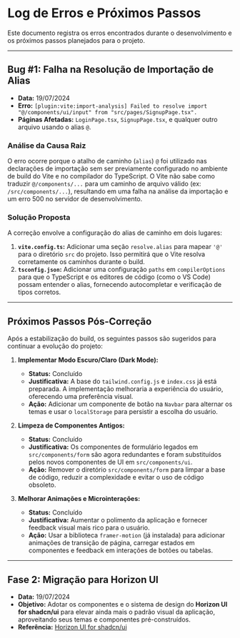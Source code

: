 # Log de Erros e Próximos Passos

Este documento registra os erros encontrados durante o desenvolvimento e os próximos passos planejados para o projeto.

---

## Bug #1: Falha na Resolução de Importação de Alias

-   **Data:** 19/07/2024
-   **Erro:** `[plugin:vite:import-analysis] Failed to resolve import "@/components/ui/input" from "src/pages/SignupPage.tsx".`
-   **Páginas Afetadas:** `LoginPage.tsx`, `SignupPage.tsx`, e qualquer outro arquivo usando o alias `@`.

### Análise da Causa Raiz

O erro ocorre porque o atalho de caminho (`alias`) `@` foi utilizado nas declarações de importação sem ser previamente configurado no ambiente de build do Vite e no compilador do TypeScript. O Vite não sabe como traduzir `@/components/...` para um caminho de arquivo válido (ex: `/src/components/...`), resultando em uma falha na análise da importação e um erro 500 no servidor de desenvolvimento.

### Solução Proposta

A correção envolve a configuração do alias de caminho em dois lugares:

1.  **`vite.config.ts`:** Adicionar uma seção `resolve.alias` para mapear `'@'` para o diretório `src` do projeto. Isso permitirá que o Vite resolva corretamente os caminhos durante o build.
2.  **`tsconfig.json`:** Adicionar uma configuração `paths` em `compilerOptions` para que o TypeScript e os editores de código (como o VS Code) possam entender o alias, fornecendo autocompletar e verificação de tipos corretos.

---

## Próximos Passos Pós-Correção

Após a estabilização do build, os seguintes passos são sugeridos para continuar a evolução do projeto:

1.  **Implementar Modo Escuro/Claro (Dark Mode):**
    -   **Status:** Concluído
    -   **Justificativa:** A base do `tailwind.config.js` e `index.css` já está preparada. A implementação melhoraria a experiência do usuário, oferecendo uma preferência visual.
    -   **Ação:** Adicionar um componente de botão na `Navbar` para alternar os temas e usar o `localStorage` para persistir a escolha do usuário.

2.  **Limpeza de Componentes Antigos:**
    -   **Status:** Concluído
    -   **Justificativa:** Os componentes de formulário legados em `src/components/form` são agora redundantes e foram substituídos pelos novos componentes de UI em `src/components/ui`.
    -   **Ação:** Remover o diretório `src/components/form` para limpar a base de código, reduzir a complexidade e evitar o uso de código obsoleto.

3.  **Melhorar Animações e Microinterações:**
    -   **Status:** Concluído
    -   **Justificativa:** Aumentar o polimento da aplicação e fornecer feedback visual mais rico para o usuário.
    -   **Ação:** Usar a biblioteca `framer-motion` (já instalada) para adicionar animações de transição de página, carregar estados em componentes e feedback em interações de botões ou tabelas.

---
## Fase 2: Migração para Horizon UI

-   **Data:** 19/07/2024
-   **Objetivo:** Adotar os componentes e o sistema de design do **Horizon UI for shadcn/ui** para elevar ainda mais o padrão visual da aplicação, aproveitando seus temas e componentes pré-construídos.
-   **Referência:** [Horizon UI for shadcn/ui](https://horizon-ui.com/shadcn-ui/?ref=serafim) 